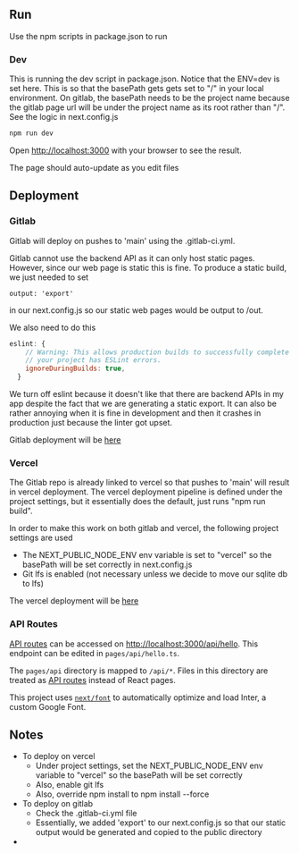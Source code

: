 ## Run
Use the npm scripts in package.json to run
### Dev
This is running the dev script in package.json. Notice that the ENV=dev is set here.
This is so that the basePath gets gets set to "/" in your local environment.
On gitlab, the basePath needs to be the project name because the gitlab page
url will be under the project name as its root rather than "/". See the logic in next.config.js
```bash
npm run dev
```
Open [http://localhost:3000](http://localhost:3000) with your browser to see the result.

The page should auto-update as you edit files

## Deployment
### Gitlab
Gitlab will deploy on pushes to 'main' using the .gitlab-ci.yml. 

Gitlab cannot use the backend API as it can only host static pages. However, since our web page is static this is fine. 
To produce a static build, we just needed to set 
```
output: 'export'
```
in our next.config.js so our static web pages would be output to /out. 

We also need to do this
```javascript
eslint: {
    // Warning: This allows production builds to successfully complete even if
    // your project has ESLint errors.
    ignoreDuringBuilds: true,
  }
```
We turn off eslint because it doesn't like that there are backend APIs in my app
despite the fact that we are generating a static export. It can also 
be rather annoying when it is fine in development and then it crashes in
production just because the linter got upset. 

Gitlab deployment will be [here](https://mccullen.gitlab.io/eirene/)

### Vercel
The Gitlab repo is already linked to vercel so that pushes to 'main' will result in vercel deployment.
The vercel deployment pipeline is defined under the project settings, but it essentially does the default, 
just runs "npm run build".

In order to make this work on both gitlab and vercel, the following project settings are used
- The NEXT_PUBLIC_NODE_ENV env variable is set to "vercel" so the basePath will be set correctly in next.config.js
- Git lfs is enabled (not necessary unless we decide to move our sqlite db to lfs)

The vercel deployment will be [here](https://eunomia.vercel.app/)

### API Routes
[API routes](https://nextjs.org/docs/api-routes/introduction) can be accessed on [http://localhost:3000/api/hello](http://localhost:3000/api/hello). This endpoint can be edited in `pages/api/hello.ts`.

The `pages/api` directory is mapped to `/api/*`. Files in this directory are treated as [API routes](https://nextjs.org/docs/api-routes/introduction) instead of React pages.

This project uses [`next/font`](https://nextjs.org/docs/basic-features/font-optimization) to automatically optimize and load Inter, a custom Google Font.


## Notes
- To deploy on vercel
  - Under project settings, set the NEXT_PUBLIC_NODE_ENV env variable to "vercel" so the basePath will be set correctly
  - Also, enable git lfs
  - Also, override npm install to npm install --force
- To deploy on gitlab
  - Check the .gitlab-ci.yml file
  - Essentially, we added 'export' to our next.config.js so that our static output would be generated and copied to the public directory
- 


